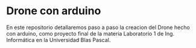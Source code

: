 # Drone con arduino 
En este repositorio detallaremos paso a paso la creacion del Drone hecho con arduino, como proyecto final de la materia Laboratorio 1 de Ing. Informática en la Universidad Blas Pascal.
